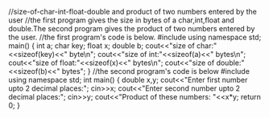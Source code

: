 //size-of-char-int-float-double and product of two numbers entered by the user
//the first program gives the size in bytes of a char,int,float and double.The second program gives the product of two numbers entered by the user.
//the first program's code is below.
#include<iostream>
using namespace std;
main()
{
    int a;
    char key;
    float x;
    double b;
    cout<<"size of char:"<<sizeof(key)<<" byte\n";
    cout<<"size of int:"<<sizeof(a)<<" bytes\n";
    cout<<"size of float:"<<sizeof(x)<<" bytes\n";
    cout<<"size of double:"<<sizeof(b)<<" bytes";
}
//the second program's code is below
#include<iostream>
using namespace std;
int main()
{
    double x,y;
    cout<<"Enter first number upto 2 decimal places:";
    cin>>x;
    cout<<"Enter second number upto 2 decimal places:";
    cin>>y;
    cout<<"Product of these numbers: "<<x*y;
    return 0;
}

